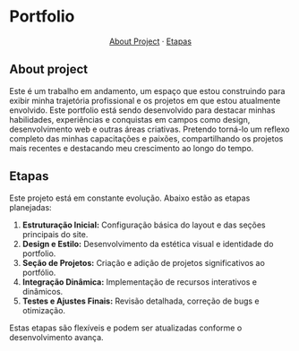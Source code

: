 # Portfolio

<p align="center">
  <a href="#about-project">About Project</a> · 
  <a href="#etapas">Etapas</a>
</p>

## About project
Este é um trabalho em andamento, um espaço que estou construindo para exibir minha trajetória profissional e os projetos em que estou atualmente envolvido. Este portfolio está sendo desenvolvido para destacar minhas habilidades, experiências e conquistas em campos como design, desenvolvimento web e outras áreas criativas. Pretendo torná-lo um reflexo completo das minhas capacitações e paixões, compartilhando os projetos mais recentes e destacando meu crescimento ao longo do tempo.

## Etapas

Este projeto está em constante evolução. Abaixo estão as etapas planejadas:

1. **Estruturação Inicial:** Configuração básica do layout e das seções principais do site.
2. **Design e Estilo:** Desenvolvimento da estética visual e identidade do portfolio.
3. **Seção de Projetos:** Criação e adição de projetos significativos ao portfólio.
4. **Integração Dinâmica:** Implementação de recursos interativos e dinâmicos.
5. **Testes e Ajustes Finais:** Revisão detalhada, correção de bugs e otimização.

Estas etapas são flexíveis e podem ser atualizadas conforme o desenvolvimento avança.

